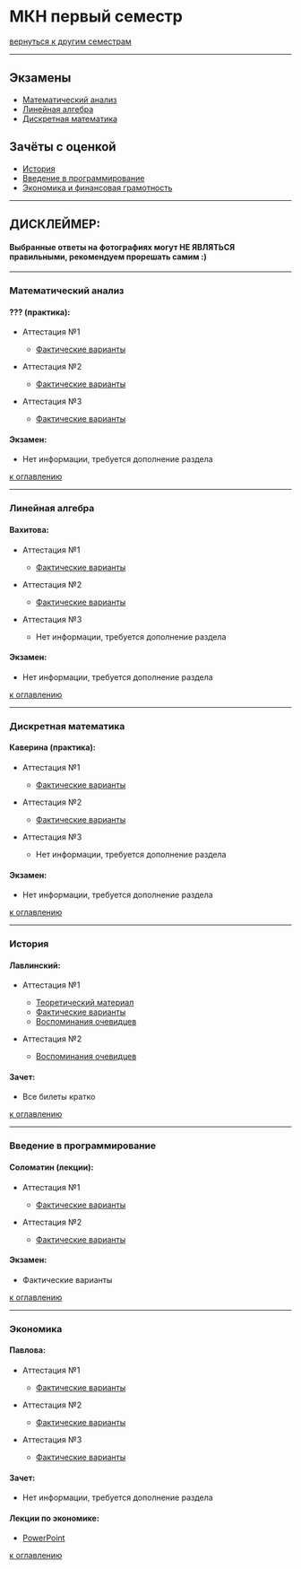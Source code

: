 # МКН первый семестр
[вернуться к другим семестрам](mkn.md)

***

## Экзамены
+ [Математический анализ](#Математический-анализ)
+ [Линейная алгебра](#Линейная-алгебра)
+ [Дискретная математика](#Дискретная-математика)

## Зачёты с оценкой
+ [История](#История)
+ [Введение в программирование](#Введение-в-программирование)
+ [Экономика и финансовая грамотность](#Экономика)

***

## ДИСКЛЕЙМЕР:
#### Выбранные ответы на фотографиях могут НЕ ЯВЛЯТЬСЯ правильными, рекомендуем прорешать самим :)

***

### Математический анализ

#### ??? (практика):
+ Аттестация №1
  + [Фактические варианты](../subjects/1-sem/mathan/mathan-mkn/mathan-pr-att-1-fact.md)

+ Аттестация №2
  + [Фактические варианты](../subjects/1-sem/mathan/mathan-mkn/mathan-pr-att-2-fact.md)

+ Аттестация №3
  + [Фактические варианты](../subjects/1-sem/mathan/mathan-mkn/mathan-pr-att-3-fact.md)

#### Экзамен:
+ Нет информации, требуется дополнение раздела

[к оглавлению](#Экзамены)

***

### Линейная алгебра

#### Вахитова:
+ Аттестация №1
  + [Фактические варианты](../subjects/1-sem/lin-alg/lin-alg-pr-att-1-fact.md)

+ Аттестация №2
  + [Фактические варианты](../subjects/1-sem/lin-alg/lin-alg-pr-att-2-fact.md)

+ Аттестация №3
  + Нет информации, требуется дополнение раздела

#### Экзамен:
+ Нет информации, требуется дополнение раздела

[к оглавлению](#Экзамены)

***

### Дискретная математика

#### Каверина (практика):
+ Аттестация №1 
  + [Фактические варианты](../subjects/1-sem/dm/dm-mkn/dm-pr-att-1-fact.md)

+ Аттестация №2
  + [Фактические варианты](../subjects/1-sem/dm/dm-mkn/dm-pr-att-2-fact.md)

+ Аттестация №3 
  + Нет информации, требуется дополнение раздела

#### Экзамен:
+ Нет информации, требуется дополнение раздела

[к оглавлению](#Экзамены)

***

### История

#### Лавлинский:
+ Аттестация №1
    + [Теоретический материал](../subjects/1-sem/hist/hist-att-1/hist-att-1-theory.md)
    + [Фактические варианты](../subjects/1-sem/hist/hist-att-1/hist-att-1-fact.md)
    + [Воспоминания очевидцев](../subjects/1-sem/hist/hist-att-1/hist-att-1-memories.md)

+ Аттестация №2
  + [Воспоминания очевидцев](../subjects/1-sem/hist/hist-att-2-memories.md)

#### Зачет:
+ Все билеты кратко

[к оглавлению](#Экзамены)

***

### Введение в программирование

#### Соломатин (лекции):
+ Аттестация №1
  + [Фактические варианты](../subjects/1-sem/enter-prog/enter-prog-att-1-fact.md)

+ Аттестация №2
  + [Фактические варианты](../subjects/1-sem/enter-prog/enter-prog-att-2-3-fact.md)

#### Экзамен:
+ Фактические варианты

[к оглавлению](#Экзамены)

***

### Экономика

#### Павлова:
+ Аттестация №1
  + [Фактические варианты](../subjects/1-sem/economy/economy-att-1-fact.md)

+ Аттестация №2
  + [Фактические варианты](../subjects/1-sem/economy/economy-att-2-fact.md)

+ Аттестация №3
  + [Фактические варианты](../subjects/1-sem/economy/economy-att-3-fact.md)

#### Зачет:
+ Нет информации, требуется дополнение раздела

#### Лекции по экономике:
+ [PowerPoint](https://drive.google.com/drive/folders/1EhTxnwlJM0eSivPyDDbxhVddQrVcPUsE?usp=sharing)

[к оглавлению](#Экзамены)
